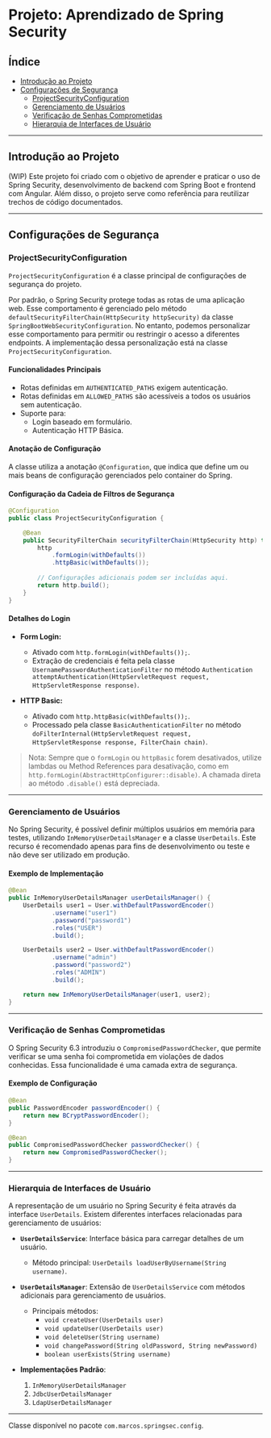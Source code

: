 # Projeto: Aprendizado de Spring Security

## Índice
- [Introdução ao Projeto](#introdução-ao-projeto)
- [Configurações de Segurança](#configurações-de-segurança)
    - [ProjectSecurityConfiguration](#projectsecurityconfiguration)
    - [Gerenciamento de Usuários](#gerenciamento-de-usuários)
    - [Verificação de Senhas Comprometidas](#verificação-de-senhas-comprometidas)
    - [Hierarquia de Interfaces de Usuário](#hierarquia-de-interfaces-de-usuário)

---

## Introdução ao Projeto

(WIP) Este projeto foi criado com o objetivo de aprender e praticar o uso de Spring Security, desenvolvimento de backend com Spring Boot e frontend com Angular. Além disso, o projeto serve como referência para reutilizar trechos de código documentados.

---

## Configurações de Segurança

### ProjectSecurityConfiguration

`ProjectSecurityConfiguration` é a classe principal de configurações de segurança do projeto.

Por padrão, o Spring Security protege todas as rotas de uma aplicação web. Esse comportamento é gerenciado pelo método `defaultSecurityFilterChain(HttpSecurity httpSecurity)` da classe `SpringBootWebSecurityConfiguration`. No entanto, podemos personalizar esse comportamento para permitir ou restringir o acesso a diferentes endpoints. A implementação dessa personalização está na classe `ProjectSecurityConfiguration`.

#### Funcionalidades Principais

- Rotas definidas em `AUTHENTICATED_PATHS` exigem autenticação.
- Rotas definidas em `ALLOWED_PATHS` são acessíveis a todos os usuários sem autenticação.
- Suporte para:
    - Login baseado em formulário.
    - Autenticação HTTP Básica.

#### Anotação de Configuração

A classe utiliza a anotação `@Configuration`, que indica que define um ou mais beans de configuração gerenciados pelo container do Spring.

#### Configuração da Cadeia de Filtros de Segurança

```java
@Configuration
public class ProjectSecurityConfiguration {

    @Bean
    public SecurityFilterChain securityFilterChain(HttpSecurity http) throws Exception {
        http
            .formLogin(withDefaults())
            .httpBasic(withDefaults());
        
        // Configurações adicionais podem ser incluídas aqui.
        return http.build();
    }
}
```

#### Detalhes do Login

- **Form Login:**
    - Ativado com `http.formLogin(withDefaults());`.
    - Extração de credenciais é feita pela classe `UsernamePasswordAuthenticationFilter` no método `Authentication attemptAuthentication(HttpServletRequest request, HttpServletResponse response)`.

- **HTTP Basic:**
    - Ativado com `http.httpBasic(withDefaults());`.
    - Processado pela classe `BasicAuthenticationFilter` no método `doFilterInternal(HttpServletRequest request, HttpServletResponse response, FilterChain chain)`.

> Nota: Sempre que o `formLogin` ou `httpBasic` forem desativados, utilize lambdas ou Method References para desativação, como em `http.formLogin(AbstractHttpConfigurer::disable)`. A chamada direta ao método `.disable()` está depreciada.

---

### Gerenciamento de Usuários

No Spring Security, é possível definir múltiplos usuários em memória para testes, utilizando `InMemoryUserDetailsManager` e a classe `UserDetails`. Este recurso é recomendado apenas para fins de desenvolvimento ou teste e não deve ser utilizado em produção.

#### Exemplo de Implementação

```java
@Bean
public InMemoryUserDetailsManager userDetailsManager() {
    UserDetails user1 = User.withDefaultPasswordEncoder()
            .username("user1")
            .password("password1")
            .roles("USER")
            .build();

    UserDetails user2 = User.withDefaultPasswordEncoder()
            .username("admin")
            .password("password2")
            .roles("ADMIN")
            .build();

    return new InMemoryUserDetailsManager(user1, user2);
}
```

---

### Verificação de Senhas Comprometidas

O Spring Security 6.3 introduziu o `CompromisedPasswordChecker`, que permite verificar se uma senha foi comprometida em violações de dados conhecidas. Essa funcionalidade é uma camada extra de segurança.

#### Exemplo de Configuração

```java
@Bean
public PasswordEncoder passwordEncoder() {
    return new BCryptPasswordEncoder();
}

@Bean
public CompromisedPasswordChecker passwordChecker() {
    return new CompromisedPasswordChecker();
}
```

---

### Hierarquia de Interfaces de Usuário

A representação de um usuário no Spring Security é feita através da interface `UserDetails`. Existem diferentes interfaces relacionadas para gerenciamento de usuários:

- **`UserDetailsService`**: Interface básica para carregar detalhes de um usuário.
    - Método principal: `UserDetails loadUserByUsername(String username)`.

- **`UserDetailsManager`**: Extensão de `UserDetailsService` com métodos adicionais para gerenciamento de usuários.
    - Principais métodos:
        - `void createUser(UserDetails user)`
        - `void updateUser(UserDetails user)`
        - `void deleteUser(String username)`
        - `void changePassword(String oldPassword, String newPassword)`
        - `boolean userExists(String username)`

- **Implementações Padrão**:
    1. `InMemoryUserDetailsManager`
    2. `JdbcUserDetailsManager`
    3. `LdapUserDetailsManager`

---

Classe disponível no pacote `com.marcos.springsec.config`. 

